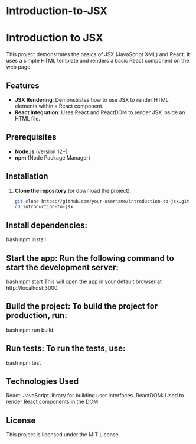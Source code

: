 # Introduction-to-JSX

# Introduction to JSX

This project demonstrates the basics of JSX (JavaScript XML) and React. It uses a simple HTML template and renders a basic React component on the web page.

## Features

- **JSX Rendering**: Demonstrates how to use JSX to render HTML elements within a React component.
- **React Integration**: Uses React and ReactDOM to render JSX inside an HTML file.

## Prerequisites

- **Node.js** (version 12+)
- **npm** (Node Package Manager)

## Installation

1. **Clone the repository** (or download the project):
   ```bash
   git clone https://github.com/your-username/introduction-to-jsx.git
   cd introduction-to-jsx

## Install dependencies:

bash
npm install

## Start the app: Run the following command to start the development server:

bash
npm start
This will open the app in your default browser at http://localhost:3000.

## Build the project: To build the project for production, run:

bash
npm run build

## Run tests: To run the tests, use:

bash
npm test

## Technologies Used
React: JavaScript library for building user interfaces.
ReactDOM: Used to render React components in the DOM.

## License
This project is licensed under the MIT License.
